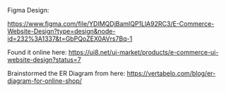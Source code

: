 Figma Design:

https://www.figma.com/file/YDIMQDjBamlQP1LlA92RC3/E-Commerce-Website-Design?type=design&node-id=232%3A1337&t=GbPQoZEX0AVrs7Bq-1

Found it online here:
https://ui8.net/ui-market/products/e-commerce-ui-website-design?status=7

Brainstormed the ER Diagram from here:
https://vertabelo.com/blog/er-diagram-for-online-shop/
